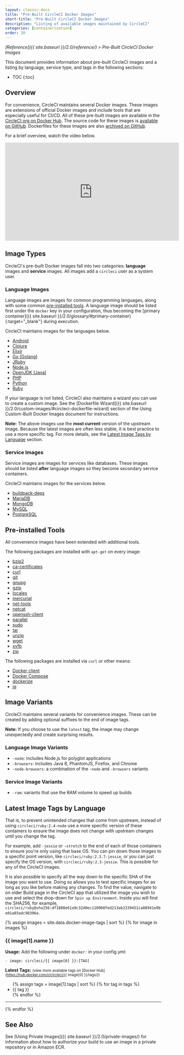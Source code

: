 ```yaml
---
layout: classic-docs
title: "Pre-Built CircleCI Docker Images"
short-title: "Pre-Built CircleCI Docker Images"
description: "Listing of available images maintained by CircleCI"
categories: [containerization]
order: 20
---
```

*[Reference]({{ site.baseurl }}/2.0/reference/) > Pre-Built CircleCI Docker Images*

This document provides information about pre-built CircleCI images and a listing by language, service type, and tags in the following sections:

* TOC
{:toc}

## Overview

For convenience,
CircleCI maintains several Docker images.
These images are extensions of official Docker images
and include tools that are especially useful for CI/CD.
All of these pre-built images are available in the [CircleCI org on Docker Hub](https://hub.docker.com/r/circleci/).
The source code for these images is [available on GitHub](https://github.com/circleci/circleci-images).
Dockerfiles for these images are also [archived on GitHub](https://github.com/circleci-public/circleci-dockerfiles).

For a brief overview,
watch the video below.

<div class="video-wrapper">
    <iframe width="560" height="315" src="https://www.youtube.com/embed/PgIwBzXBn7M" frameborder="0" allowfullscreen></iframe>
</div>

## Image Types

CircleCI's pre-built Docker images fall into two categories:
**language** images and **service** images.
All images add a `circleci` user as a system user.

### Language Images

Language images are images for common programming languages,
along with some common [pre-installed tools](#pre-installed-tools).
A language image should be listed first under the `docker` key in your configuration,
thus becoming the [primary container]({{ site.baseurl }}/2.0/glossary/#primary-container){:target="_blank"} during execution.

CircleCI maintains images for the languages below.

- [Android](#android)
- [Clojure](#clojure)
- [Elixir](#elixir)
- [Go (Golang)](#go-golang)
- [JRuby](#jruby)
- [Node.js](#nodejs)
- [OpenJDK (Java)](#openjdk)
- [PHP](#php)
- [Python](#python)
- [Ruby](#ruby)

If your language is not listed,
CircleCI also maintains a wizard you can use to create a custom image.
See the [Dockerfile Wizard]({{ site.baseurl }}/2.0/custom-images/#circleci-dockerfile-wizard) section of the Using Custom-Built Docker Images document for instructions.

**Note:**
The above images use the **most current** version of the upstream image.
Because the latest images are often less stable,
it is best practice to use a more specific tag.
For more details,
see the [Latest Image Tags by Language](#latest-image-tags-by-language) section.

### Service Images

Service images are images for services like databases.
These images should be listed **after** language images
so they become secondary service containers.

CircleCI maintains images for the services below.

- [buildpack-deps](#buildpack-deps)
- [MariaDB](#mariadb)
- [MongoDB](#mongodb)
- [MySQL](#mysql)
- [PostgreSQL](#postgresql)

## Pre-installed Tools

All convenience images have been extended with additional tools.

The following packages are installed with `apt-get` on every image:

- [bzip2](https://packages.debian.org/stretch/bzip2)
- [ca-certificates](https://packages.debian.org/stretch/ca-certificates)
- [curl](https://packages.debian.org/stretch/curl)
- [git](https://packages.debian.org/stretch/git)
- [gnupg](https://packages.debian.org/stretch/gnupg)
- [gzip](https://packages.debian.org/stretch/gzip)
- [locales](https://packages.debian.org/stretch/locales)
- [mercurial](https://packages.debian.org/stretch/mercurial)
- [net-tools](https://packages.debian.org/stretch/net-tools)
- [netcat](https://packages.debian.org/stretch/netcat)
- [openssh-client](https://packages.debian.org/stretch/openssh-client)
- [parallel](https://packages.debian.org/stretch/parallel)
- [sudo](https://packages.debian.org/stretch/sudo)
- [tar](https://packages.debian.org/stretch/tar)
- [unzip](https://packages.debian.org/stretch/unzip)
- [wget](https://packages.debian.org/stretch/wget)
- [xvfb](https://packages.debian.org/stretch/xvfb)
- [zip](https://packages.debian.org/stretch/zip)

The following packages are installed via `curl` or other means:

- [Docker client](https://docs.docker.com/install/)
- [Docker Compose](https://docs.docker.com/compose/overview/)
- [dockerize](https://github.com/jwilder/dockerize)
- [jq](https://stedolan.github.io/jq/)

## Image Variants

CircleCI maintains several variants for convenience images.
These can be created by adding optional suffixes to the end of image tags.

**Note:**
If you choose to use the `latest` tag,
the image may change unexpectedly
and create surprising results.

### Language Image Variants

- `-node`: includes Node.js for polyglot applications
- `-browsers`: includes Java 8, PhantomJS, Firefox, and Chrome
- `-node-browsers`: a combination of the `-node` and `-browsers` variants

### Service Image Variants

- `-ram`: variants that use the RAM volume to speed up builds

## Latest Image Tags by Language



That is, to prevent unintended changes that come from upstream, instead of using `circleci/ruby:2.4-node` use a more specific version of these containers to ensure the image does not change with upstream changes until you change the tag.

For example, add `-jessie` or `-stretch` to the end of each of those containers to ensure you're only using that base OS. You can pin down those images to a specific point version, like `circleci/ruby:2.3.7-jessie`, or you can just specify the OS version, with `circleci/ruby:2.3-jessie`. This is possible for any of the CircleCI images.

It is also possible to specify all the way down to the specific SHA of the image you want to use. Doing so allows you to test specific images for as long as you like before making any changes. To find the value, navigate to on older Build page in the CircleCI app that utilized the image you wish to use and select the drop-down for `Spin up Environment`. Inside you will find the SHA256, for example, 
`circleci/ruby@sha256:df1808e61a9c32d0ec110960fed213ab2339451ca88941e9be01a03adc98396e`. 


{% assign images = site.data.docker-image-tags | sort %}
{% for image in images %}

### {{ image[1].name }} 

**Usage:** Add the following under `docker:` in your config.yml:  

`- image: circleci/{{ image[0] }}:[TAG]`

**Latest Tags:** <small>(view more available tags on [Docker Hub](https://hub.docker.com/r/circleci/{{ image[0] }}/tags/))</small>

<ul class="list-2cols">
{% assign tags = image[1].tags | sort %}
{% for tag in tags %}
<li>{{ tag }}</li>
{% endfor %}
</ul>

---

{% endfor %}

## See Also

See [Using Private Images]({{ site.baseurl }}/2.0/private-images/) for information about how to authorize your build to use an image in a private repository or in Amazon ECR.


